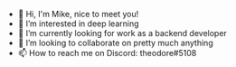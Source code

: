 - 👋 Hi, I'm Mike, nice to meet you!
- 👀 I’m interested in deep learning
- 🌱 I’m currently looking for work as a backend developer
- 💞️ I’m looking to collaborate on pretty much anything
- 📫 How to reach me on Discord: theodore#5108

<!---
michaeltheodore1984/michaeltheodore1984 is a ✨ special ✨ repository because its `README.md` (this file) appears on your GitHub profile.
You can click the Preview link to take a look at your changes.
--->
